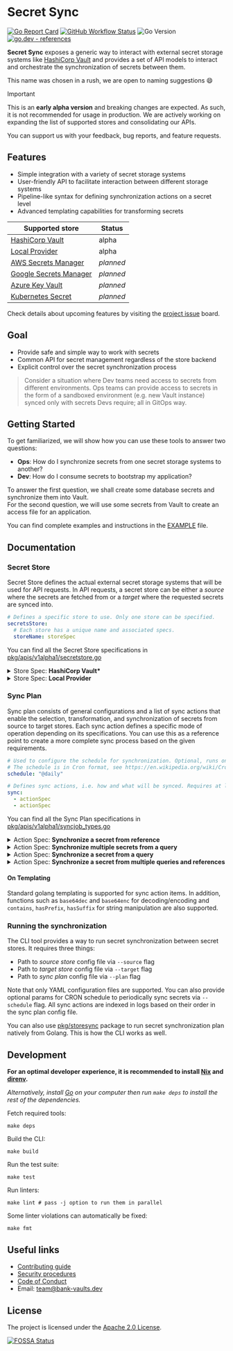 # Secret Sync

[![Go Report Card](https://goreportcard.com/badge/github.com/bank-vaults/secret-sync?style=flat-square)](https://goreportcard.com/report/github.com/bank-vaults/secret-sync)
[![GitHub Workflow Status](https://img.shields.io/github/actions/workflow/status/bank-vaults/secret-sync/ci.yaml?branch=main&style=flat-square)](https://github.com/bank-vaults/secret-sync/actions/workflows/ci.yaml?query=workflow%3ACI)
![Go Version](https://img.shields.io/badge/go%20version-%3E=1.21-61CFDD.svg?style=flat-square)
[![go.dev - references](https://pkg.go.dev/badge/mod/github.com/bank-vaults/vault-sdk)](https://pkg.go.dev/mod/github.com/bank-vaults/vault-sdk)

**Secret Sync** exposes a generic way to interact with external secret storage systems like [HashiCorp Vault](https://www.vaultproject.io/) and provides a set of API models to interact and orchestrate the synchronization of secrets between them.

This name was chosen in a rush, we are open to naming suggestions 😄

> [!IMPORTANT]
> This is an **early alpha version** and breaking changes are expected.
> As such, it is not recommended for usage in production.
> We are actively working on expanding the list of supported stores and consolidating our APIs.
>
> You can support us with your feedback, bug reports, and feature requests.

## Features

- Simple integration with a variety of secret storage systems
- User-friendly API to facilitate interaction between different storage systems
- Pipeline-like syntax for defining synchronization actions on a secret level
- Advanced templating capabilities for transforming secrets

| **Supported store**                                                      | **Status** |
|--------------------------------------------------------------------------|--------|
| [HashiCorp Vault](https://www.vaultproject.io)                           | alpha  |
| [Local Provider](#secret-store)                                          | alpha  |
| [AWS Secrets Manager](https://aws.amazon.com/secrets-manager)            | _planned_ |
| [Google Secrets Manager](https://cloud.google.com/secret-manager)        | _planned_ |
| [Azure Key Vault](https://azure.microsoft.com/en-us/services/key-vault/) | _planned_ |
| [Kubernetes Secret](https://kubernetes.io/)                              | _planned_ |

Check details about upcoming features by visiting the [project issue](https://github.com/bank-vaults/secret-sync/issues) board.

## Goal

* Provide safe and simple way to work with secrets
* Common API for secret management regardless of the store backend
* Explicit control over the secret synchronization process

> Consider a situation where Dev teams need access to secrets from different environments.
> Ops teams can provide access to secrets in the form of a sandboxed environment (e.g. new Vault instance) synced only with secrets Devs require; all in GitOps way.

## Getting Started

To get familiarized, we will show how you can use these tools to answer two questions:

- **Ops**: How do I synchronize secrets from one secret storage systems to another?
- **Dev**: How do I consume secrets to bootstrap my application?

To answer the first question, we shall create some database secrets and synchronize them into Vault.<br>
For the second question, we will use some secrets from Vault to create an access file for an application.

You can find complete examples and instructions in the [EXAMPLE](EXAMPLE.md) file.

## Documentation

### Secret Store

Secret Store defines the actual external secret storage systems that will be used for API requests.
In API requests, a secret store can be either a _source_ where the secrets are fetched from or a _target_ where
the requested secrets are synced into.

```yaml
# Defines a specific store to use. Only one store can be specified.
secretsStore:
  # Each store has a unique name and associated specs.
  storeName: storeSpec
```

You can find all the Secret Store specifications in [pkg/apis/v1alpha1/secretstore.go](pkg/apis/v1alpha1/secretstore.go)

<details>
<summary>Store Spec: <b>HashiCorp Vault*</b></summary>

#### Specs

The following configuration selects [HashiCorp Vault](https://www.vaultproject.io/) as a secret store.
```yaml
secretsStore:
  vault:
    address: "<Vault API endpoint>"
    storePath: "<Vault path to secrets store>"
    authPath: "<Vault path to auth role>"
    role: "<Auth role>"
    tokenPath: "<Local path to Vault token>"
    token: "<Vault token>"
```
_*Vault needs to be unsealed_.

</details>

<details>
<summary>Store Spec: <b>Local Provider</b></summary>

#### Specs

Use this configuration to specify a local directory as a secret store.
Secrets are represented as unencrypted files within that directory,
where filenames define secret keys and file contents the secret values.
This store is useful for local secret consumption.
```yaml
secretsStore:
  local:
    storePath: "path/to/local-dir"
```
</details>

### Sync Plan

Sync plan consists of general configurations and a list of sync actions that enable the selection, transformation, and synchronization of secrets from source to target stores.
Each sync action defines a specific mode of operation depending on its specifications.
You can use this as a reference point to create a more complete sync process based on the given requirements.

```yaml
# Used to configure the schedule for synchronization. Optional, runs only once if empty.
# The schedule is in Cron format, see https://en.wikipedia.org/wiki/Cron
schedule: "@daily"

# Defines sync actions, i.e. how and what will be synced. Requires at least one.
sync:
  - actionSpec
  - actionSpec
```

You can find all the Sync Plan specifications in [pkg/apis/v1alpha1/syncjob_types.go](pkg/apis/v1alpha1/syncjob_types.go)

<details>
<summary>Action Spec: <b>Synchronize a secret from reference</b></summary>

#### Specs

```yaml
sync:
    # Specify which secret to fetch from source. Required.
  - secretRef:
      key: /path/in/source-store/key

    # Specify where the secrets will be synced to on target. Optional.
    # If empty, will be the same as "secretRef.key".
    target:
      key: /path/in/target-store/key

    # Template defines how to transform secret before syncing to target. Optional.
    # If set, either "template.rawData" or "template.data" must be specified.
    #
    # The template will be executed once to create a value to sync to "target.key".
    # The value of the "secretRef.key" secret can be accessed via {{ .Data }}.
    template:
      rawData: '{{ .Data }}'  # save either as a (multiline) string
      data:                   # or as a map
        secretPassword: '{{ .Data }}'
```

#### Example

Synchronize a single `/tenant-1/db-username` from the source store to `/remote-db-username` on the target store.
```yaml
sync:
- secretRef:
    key: /tenant-1/db-username
  target:
    key: /remote-db-username
```

</details>

<details>
<summary>Action Spec: <b>Synchronize multiple secrets from a query</b></summary>

#### Specs

```yaml
sync:
    # Specify query for secrets to fetch from source. Required.
  - secretQuery:
      path: /path/in/source-store
      key:
        regexp: some-key-prefix-.*

    # Specify where the secrets will be synced to on target. Optional.
    # > If set, every query matching secret will be synced under
    #     key = "{target.keyPrefix}{match.GetName()}"
    # > If empty, every query matching secret will be synced under
    #     key = "{secretQuery.path}/{match.GetName()}".
    target:
      keyPrefix: /path/in/target-store/

    # Template defines how to transform secret before syncing to target. Optional.
    # If set, either "template.rawData" or "template.data" must be specified.
    #
    # This template will be executed for every query matching secret to create a secret
    # which will be synced to "target".
    # The value of (current) query secret can be accessed via {{ .Data }}.
    template:
      rawData: '{{ .Data }}'  # save either as a (multiline) string
      data:                   # or as a map
        secretPassword: '{{ .Data }}'
```

#### Example

Synchronize all secrets that match `/tenant-1/db-*` regex from the source store to `/remote-<key>` on the target store.
```yaml
sync:
- secretQuery:
    path: /tenant-1
    key:
      regexp: db-.*
  target:
    keyPrefix: /remote-
```

</details>

<details>
<summary>Action Spec: <b>Synchronize a secret from a query</b></summary>

#### Specs

```yaml
sync:
    # Specify query for secrets to fetch from source. Required.
  - secretQuery:
      path: /path/in/source-store
      key:
        regexp: some-key-prefix-.*

    # Indicate that you explicitly want to sync into a single key. Required.
    flatten: true

    # Specify where the secret will be synced to on target. Required.
    target:
      key: /path/in/target-store/key

    # Template defines how to transform secret before syncing to target. Optional.
    # If set, either "template.rawData" or "template.data" must be specified.
    #
    # The template will be executed once to create a value which will be synced to "target.key".
    # The value for each secret from the "secretQuery" is accessible in the template
    # via {{ .Data.<camelCasedQueryName> }}, for example {{ .Data.someKeyPrefix1 }}.
    template:
      rawData: '{{ .Data.someKeyPrefix1 }}' # save either as a (multiline) string
      data:                                 # or as a map
        secret: '{{ .Data.someKeyPrefix1 }}'
```

#### Example

Fetch secrets that match `/tenant-1/db-(username|password)` regex from source store and use them
to create a new (combined) db access secret on the target store.

```yaml
sync:
- secretQuery:
    path: /tenant-1
    key:
      regexp: db-(username|password)
  flatten: true
  target:
    key: /db/access
  template:
    data:
      type: "postgres"
      username: "{{ .Data.dbUsername }}"
      password: "{{ .Data.dbPassword }}"
```

</details>


<details>
<summary>Action Spec: <b>Synchronize a secret from multiple queries and references</b></summary>

#### Specs

```yaml
sync:
    # Specify (named) queries and references for secrets to fetch from source.
    # At least one sync action is required.
  - secretSources:
    - name: action-ref
      secretRef:
        key: /path/in/source-store/key
    - name: action-query
      secretQuery:
        path: /path/in/source-store
        key:
          regexp: some-key-prefix-.*

    # Specify where the secret will be synced to on target. Required.
    target:
      key: /path/in/target-store/key

    # Template defines how to transform secret before syncing to target. Optional.
    # If set, either "template.rawData" or "template.data" must be specified.
    #
    # The template will be executed once to create a value which will be synced to "target.key".
    # The value for each secret from the "secretSources" is accessible in the template via:
    # > Use {{ .Data.<camelCaseSourceName> }} for "action-ref" source.
    #   For example, use {{ .Data.actionRef }}
    # > Use {{ .Data.<camelCaseSourceName>.<camelCasedQueryName> }} for "action-query" source.
    #   For example {{ .Data.actionQuery }}
    template:
      rawData: '{{ .Data.actionRef }}'
      data:
        secret1: '{{ .Data.actionRef }}'
        secret2: '{{ .Data.actionQuery.someKeyPrefix1 }}'
```

#### Example

Fetch secrets that match `/db-(1|2)/(username|password)` regex from source store and use them
to create a new (combined) db access secret on the target store.

```yaml
sync:
  - secretSources:
      - name: db1
        secretRef:
          path: /db-1
          key:
            regexp: username|password
      - name: db2
        secretRef:
          path: /db-2
          key:
            regexp: username|password
    target:
      key: /dbs-combined
    template:
      data:
        db1_username: "{{ .Data.db1.username }}"
        db1_password: "{{ .Data.db1.password }}"
        db2_username: "{{ .Data.db2.username }}"
        db2_password: "{{ .Data.db2.password }}"
```

</details>

#### On Templating

Standard golang templating is supported for sync action items.
In addition, functions such as `base64dec` and `base64enc` for decoding/encoding and
`contains`, `hasPrefix`, `hasSuffix` for string manipulation are also supported.

### Running the synchronization

The CLI tool provides a way to run secret synchronization between secret stores.
It requires three things:
- Path to _source store_ config file via `--source` flag
- Path to _target store_ config file via `--target` flag
- Path to _sync plan_ config file via `--plan` flag

Note that only YAML configuration files are supported.
You can also provide optional params for CRON schedule to periodically sync secrets via `--schedule` flag.
All sync actions are indexed in logs based on their order in the sync plan config file.

You can also use [pkg/storesync](pkg/storesync) package to run secret synchronization plan natively from Golang.
This is how the CLI works as well.

## Development

**For an optimal developer experience, it is recommended to install [Nix](https://nixos.org/download.html) and [direnv](https://direnv.net/docs/installation.html).**

_Alternatively, install [Go](https://go.dev/dl/) on your computer then run `make deps` to install the rest of the dependencies._

Fetch required tools:
```shell
make deps
```

Build the CLI:

```shell
make build
```

Run the test suite:

```shell
make test
```

Run linters:

```shell
make lint # pass -j option to run them in parallel
```

Some linter violations can automatically be fixed:

```shell
make fmt
```

## Useful links

- [Contributing guide](https://bank-vaults.dev/docs/contributing/)
- [Security procedures](https://bank-vaults.dev/docs/security/)
- [Code of Conduct](https://bank-vaults.dev/docs/code-of-conduct/)
- Email: [team@bank-vaults.dev](mailto:team@bank-vaults.dev)

## License

The project is licensed under the [Apache 2.0 License](https://github.com/bank-vaults/secret-sync/blob/master/LICENSE).

[![FOSSA Status](https://app.fossa.com/api/projects/git%2Bgithub.com%2Fbank-vaults%2Fsecret-sync.svg?type=large)](https://app.fossa.com/projects/git%2Bgithub.com%2Fbank-vaults%2Fsecret-sync?ref=badge_large)
